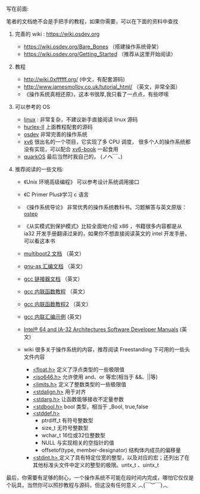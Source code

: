 写在前面:

笔者的文档绝不会是手把手的教程，如果你需要，可以在下面的资料中查找



1. 完善的 wiki  : https://wiki.osdev.org

   - https://wiki.osdev.org/Bare_Bones  （搭建操作系统骨架）
   -  https://wiki.osdev.org/Getting_Started  （推荐从这里开始阅读）

   

2. 教程
   -  http://wiki.0xffffff.org/ (中文，有配套源码)
   - http://www.jamesmolloy.co.uk/tutorial_html/ （英文，非常全面）
   - 《操作系统真相还原》，这本书很厚,我只看了一点点，有些啰嗦



3. 可以参考的 OS
   - [linux](https://github.com/torvalds/linux) : 非常复杂，不建议新手直接阅读 linux 源码
   - [hurlex-II](https://github.com/hurley25/Hurlex-II)  上面教程配套的源码
   - [osdev](https://github.com/pdoane/osdev) 非常完善的操作系统
   - [xv6](https://github.com/mit-pdos/xv6-public) 很出名的一个项目，它实现了多 CPU 调度， 很多个人的操作系统都没有实现，可以配合 [xv6-book](https://th0ar.gitbooks.io/xv6-chinese/content/) 一起食用
   - [quarkOS](https://github.com/joshuap233/quarkOS) 最后当然时我自己的， (ノへ￣、)



4. 推荐阅读的一些文档:

   - 《Unix 环境高级编程》 可以参考设计系统调用接口
   - 《C Primer Plus》学习 c 语言

   - 《操作系统导论》 非常优秀的操作系统教科书。习题解答与英文原版：[ostep](https://github.com/joshuap233/Operating-Systems-Three-Easy-Pieces-NOTES)
   - 《从实模式到保护模式》比较全面地介绍 x86 ，书籍很多内容都是从 ia32 开发手册翻译过来的，如果你不想直接阅读英文的 intel 开发手册，可以看这本书
   -  [multiboot2 文档](https://www.gnu.org/software/grub/manual/multiboot2/multiboot.html) （英文）
   - [gnu-as 汇编文档](https://sourceware.org/binutils/docs/as/index.html#SEC_Contents) （英文）
   - [gcc 链接器文档](https://sourceware.org/binutils/docs/ld/index.html#SEC_Contents) （英文）
   - [gcc 内联函数教程](https://www.ibiblio.org/gferg/ldp/GCC-Inline-Assembly-HOWTO.html) （英文）
   - [gcc 内联函数教程2](https://wiki.osdev.org/Inline_Assembly)  （英文）
   - [gcc 内联汇编示例](https://wiki.osdev.org/Inline_Assembly/Examples#LIDT) (英文)
   - [Intel® 64 and IA-32 Architectures Software Developer Manuals](https://software.intel.com/content/www/cn/zh/develop/articles/intel-sdm.html) (英文)
   - wiki 很多关于操作系统的内容，推荐阅读 Freestanding 下可用的一些头文件内容
     - [<float.h>](https://zh.wikipedia.org/wiki/Float.h)    定义了浮点类型的一些极限值
     - [<iso646.h>](https://zh.wikipedia.org/wiki/C%E6%9B%BF%E4%BB%A3%E6%A0%87%E8%AE%B0)  允许使用 and、or 等宏(相当于 &&、||等)
     - [<limits.h>](https://zh.wikipedia.org/wiki/Limits.h) 定义了整数类型的一些极限值
     - [<stdalign.h>](https://zh.wikipedia.org/wiki/Stdalign.h) 用于对齐
     - [<stdarg.h>](https://zh.wikipedia.org/wiki/Stdarg.h) 让函数能够接收不定量参数
     - [<stdbool.h>](https://zh.wikipedia.org/wiki/Stdbool.h) bool 类型，相当于 _Bool, true,false
     - [<stddef.h>](https://zh.wikipedia.org/wiki/Stddef.h)
       - ptrdiff_t 有符号整数型
       - size_t 无符号整数型
       - wchar_t 16位或32位整数型
       - NULL 与实现相关的空指针的值
       - offsetof(type, member-designator) 结构体内成员的偏移量
     - [<stdint.h> ](https://zh.wikipedia.org/zh-hans/Stdint.h) 定义了具有特定位宽的整型，以及对应的宏；还列出了在其他标准头文件中定义的整型的极限。untx_t 、uintx_t



最后，你需要有足够的耐心，一个操作系统不可能在段时间内完成，哪怕它仅仅是个玩具，当然你可以照抄教程与源码，但这没有任何意义 ︿(￣︶￣)︿

 
